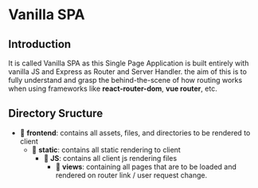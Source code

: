 # Vanilla SPA

## Introduction

It is called Vanilla SPA as this Single Page Application is built entirely with vanilla JS and Express as Router and Server Handler. the aim of this is to fully understand and grasp the behind-the-scene of how routing works when using frameworks like **react-router-dom**, **vue router**, etc.

## Directory Sructure
- 📂 **frontend**: contains all assets, files, and directories to be rendered to client
  - 📂 **static**: contains all static rendering to client
    - 📂 **JS**: contains all client js rendering files
      - 📂 **views**: containing all pages that are to be loaded and rendered on router link / user request change.
  

